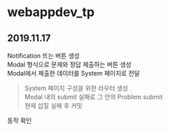 # webappdev_tp

## 2019.11.17
Notification 뜨는 버튼 생성 <br>
Modal 형식으로 문제와 정답 제출하는 버튼 생성 <br>
Modal에서 제출한 데이터를 System 페이지로 전달 <br>

> System 페이지 구성을 위한 라우터 생성 <br>
> Modal 내의 submit 실패로 그 안의 Problem submit <br>
> 현재 삽질 실패 후 커밋 <br>

동작 확인 <br>
